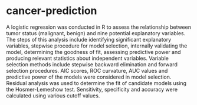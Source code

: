 # cancer-prediction
A logistic regression was conducted in R to assess the relationship between tumor status (malignant, benign) and nine potential explanatory variables. The steps of this analysis include identifying significant explanatory variables, stepwise procedure for model selection, internally validating the model, determining the goodness of fit, assessing predictive power and producing relevant statistics about independent variables. Variable selection methods include stepwise backward elimination and forward selection procedures. AIC scores, ROC curvature, AUC values and predictive power of the models were considered in model selection. Residual analysis was used to determine the fit of candidate models using the Hosmer-Lemeshow test. Sensitivity, specificity and accuracy were calculated using various cutoff values. 
